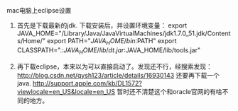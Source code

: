 mac电脑上eclipse设置

1. 首先是下载最新的jdk. 下载安装后，并设置环境变量：
export JAVA_HOME="/Library/Java/JavaVirtualMachines/jdk1.7.0_51.jdk/Contents/Home/"
export PATH="$JAVA_HOME/bin:$PATH"
export CLASSPATH=".:$JAVA_HOME/lib/dt.jar:$JAVA_HOME/lib/tools.jar"

2. 再下载eclipse，本来以为可以直接启动了。发现还不行，经搜索发现：
http://blog.csdn.net/qysh123/article/details/16930143
还要再下载一个java. 
http://support.apple.com/kb/DL1572?viewlocale=en_US&locale=en_US
暂时还不清楚这个和oracle官网的有啥不同的地方。